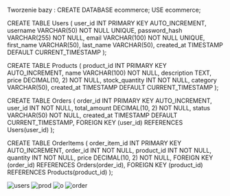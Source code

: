 Tworzenie bazy :
CREATE DATABASE ecommerce;
USE ecommerce;

CREATE TABLE Users (
    user_id INT PRIMARY KEY AUTO_INCREMENT,
    username VARCHAR(50) NOT NULL UNIQUE,
    password_hash VARCHAR(255) NOT NULL,
    email VARCHAR(100) NOT NULL UNIQUE,
    first_name VARCHAR(50),
    last_name VARCHAR(50),
    created_at TIMESTAMP DEFAULT CURRENT_TIMESTAMP
);

CREATE TABLE Products (
    product_id INT PRIMARY KEY AUTO_INCREMENT,
    name VARCHAR(100) NOT NULL,
    description TEXT,
    price DECIMAL(10, 2) NOT NULL,
    stock_quantity INT NOT NULL,
    category VARCHAR(50),
    created_at TIMESTAMP DEFAULT CURRENT_TIMESTAMP
);

CREATE TABLE Orders (
    order_id INT PRIMARY KEY AUTO_INCREMENT,
    user_id INT NOT NULL,
    total_amount DECIMAL(10, 2) NOT NULL,
    status VARCHAR(50) NOT NULL,
    created_at TIMESTAMP DEFAULT CURRENT_TIMESTAMP,
    FOREIGN KEY (user_id) REFERENCES Users(user_id)
);

CREATE TABLE OrderItems (
    order_item_id INT PRIMARY KEY AUTO_INCREMENT,
    order_id INT NOT NULL,
    product_id INT NOT NULL,
    quantity INT NOT NULL,
    price DECIMAL(10, 2) NOT NULL,
    FOREIGN KEY (order_id) REFERENCES Orders(order_id),
    FOREIGN KEY (product_id) REFERENCES Products(product_id)
);

![users](https://github.com/Lokostyk/bazy/assets/66840812/cb8c7038-3b6e-478b-8326-994b47e0adce)
![prod](https://github.com/Lokostyk/bazy/assets/66840812/6107af27-8a4d-4473-a63d-5212526bb3c0)
![o](https://github.com/Lokostyk/bazy/assets/66840812/985df727-fdbc-481b-8754-c6a32c78bc13)
![order](https://github.com/Lokostyk/bazy/assets/66840812/52aab279-42a2-404c-9c34-2df4eb6fce79)


